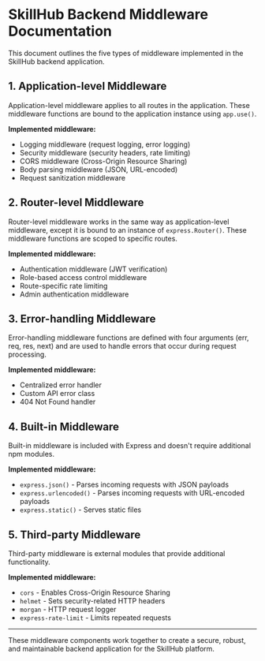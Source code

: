 # SkillHub Backend Middleware Documentation

This document outlines the five types of middleware implemented in the SkillHub backend application.

## 1. Application-level Middleware

Application-level middleware applies to all routes in the application. These middleware functions are bound to the application instance using `app.use()`.

**Implemented middleware:**
- Logging middleware (request logging, error logging)
- Security middleware (security headers, rate limiting)
- CORS middleware (Cross-Origin Resource Sharing)
- Body parsing middleware (JSON, URL-encoded)
- Request sanitization middleware

## 2. Router-level Middleware

Router-level middleware works in the same way as application-level middleware, except it is bound to an instance of `express.Router()`. These middleware functions are scoped to specific routes.

**Implemented middleware:**
- Authentication middleware (JWT verification)
- Role-based access control middleware
- Route-specific rate limiting
- Admin authentication middleware

## 3. Error-handling Middleware

Error-handling middleware functions are defined with four arguments (err, req, res, next) and are used to handle errors that occur during request processing.

**Implemented middleware:**
- Centralized error handler
- Custom API error class
- 404 Not Found handler

## 4. Built-in Middleware

Built-in middleware is included with Express and doesn't require additional npm modules.

**Implemented middleware:**
- `express.json()` - Parses incoming requests with JSON payloads
- `express.urlencoded()` - Parses incoming requests with URL-encoded payloads
- `express.static()` - Serves static files

## 5. Third-party Middleware

Third-party middleware is external modules that provide additional functionality.

**Implemented middleware:**
- `cors` - Enables Cross-Origin Resource Sharing
- `helmet` - Sets security-related HTTP headers
- `morgan` - HTTP request logger
- `express-rate-limit` - Limits repeated requests

---

These middleware components work together to create a secure, robust, and maintainable backend application for the SkillHub platform. 
